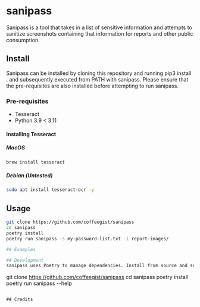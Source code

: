 # sanipass

Sanipass is a tool that takes in a list of sensitive information and attempts to sanitize screenshots containing that information for reports and other public consumption.

## Install

Sanipass can be installed by cloning this repository and running pip3 install . and subsequently executed from PATH with sanipass.
Please ensure that the pre-requisites are also installed before attempting to run sanipass.

### Pre-requisites
- Tesseract
- Python 3.9 < 3.11

#### Installing Tesseract

##### MacOS

```bash
brew install tesseract
```

##### Debian (Untested)

```bash
sudo apt install tesseract-ocr -y
```

## Usage

```bash
git clone https://github.com/coffeegist/sanipass
cd sanipass
poetry install
poetry run sanipass -s my-password-list.txt -i report-images/

## Examples

## Development
sanipass uses Poetry to manage dependencies. Install from source and setup for development with:
```
git clone https://github.com/coffeegist/sanipass
cd sanipass
poetry install
poetry run sanipass --help
```

## Credits
